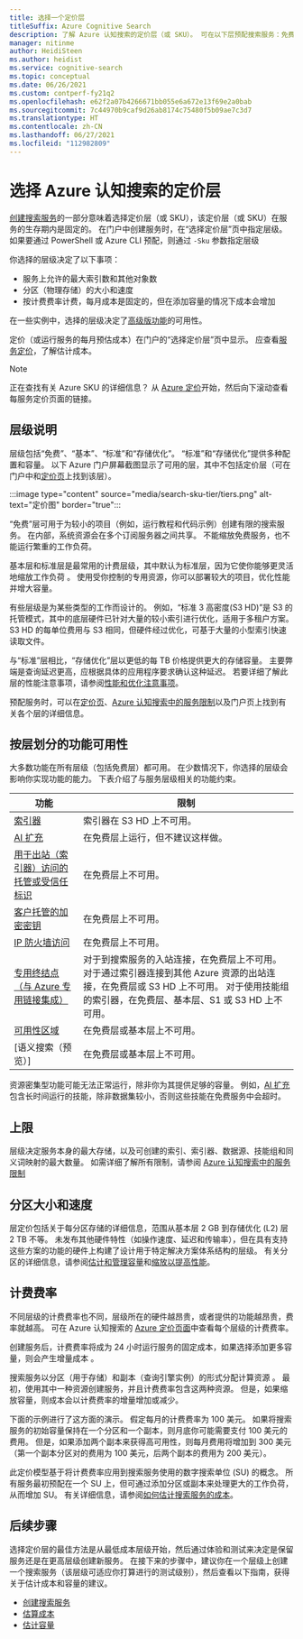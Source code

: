 ```yaml
---
title: 选择一个定价层
titleSuffix: Azure Cognitive Search
description: 了解 Azure 认知搜索的定价层（或 SKU）。 可在以下层预配搜索服务：免费层、基本层和标准层。 标准层在各种资源配置和容量级别中均可用。
manager: nitinme
author: HeidiSteen
ms.author: heidist
ms.service: cognitive-search
ms.topic: conceptual
ms.date: 06/26/2021
ms.custom: contperf-fy21q2
ms.openlocfilehash: e62f2a07b4266671bb055e6a672e13f69e2a0bab
ms.sourcegitcommit: 7c44970b9caf9d26ab8174c75480f5b09ae7c3d7
ms.translationtype: HT
ms.contentlocale: zh-CN
ms.lasthandoff: 06/27/2021
ms.locfileid: "112982809"
---
```

# <a name="choose-a-pricing-tier-for-azure-cognitive-search"></a>选择 Azure 认知搜索的定价层

[创建搜索服务](search-create-service-portal.md)的一部分意味着选择定价层（或 SKU），该定价层（或 SKU）在服务的生存期内是固定的。 在门户中创建服务时，在“选择定价层”页中指定层级。 如果要通过 PowerShell 或 Azure CLI 预配，则通过 `-Sku` 参数指定层级

你选择的层级决定了以下事项：

+ 服务上允许的最大索引数和其他对象数
+ 分区（物理存储）的大小和速度
+ 按计费费率计费，每月成本是固定的，但在添加容量的情况下成本会增加

在一些实例中，选择的层级决定了[高级版功能](#premium-features)的可用性。

定价（或运行服务的每月预估成本）在门户的“选择定价层”页中显示。 应查看[服务定价](https://azure.microsoft.com/pricing/details/search/)，了解估计成本。

> [!NOTE]
> 正在查找有关 Azure SKU 的详细信息？ 从 [Azure 定价](https://azure.microsoft.com/pricing/)开始，然后向下滚动查看每服务定价页面的链接。

## <a name="tier-descriptions"></a>层级说明

层级包括“免费”、“基本”、“标准”和“存储优化”。    “标准”和“存储优化”提供多种配置和容量。 以下 Azure 门户屏幕截图显示了可用的层，其中不包括定价层（可在门户中和[定价页](https://azure.microsoft.com/pricing/details/search/)上找到该层）。 

:::image type="content" source="media/search-sku-tier/tiers.png" alt-text="定价图" border="true":::

“免费”层可用于为较小的项目（例如，运行教程和代码示例）创建有限的搜索服务。 在内部，系统资源会在多个订阅服务器之间共享。 不能缩放免费服务，也不能运行繁重的工作负荷。

基本层和标准层是最常用的计费层级，其中默认为标准层，因为它使你能够更灵活地缩放工作负荷  。 使用受你控制的专用资源，你可以部署较大的项目，优化性能并增大容量。

有些层级是为某些类型的工作而设计的。 例如，“标准 3 高密度(S3 HD)”是 S3 的托管模式，其中的底层硬件已针对大量的较小索引进行优化，适用于多租户方案。 S3 HD 的每单位费用与 S3 相同，但硬件经过优化，可基于大量的小型索引快速读取文件。

与“标准”层相比，“存储优化”层以更低的每 TB 价格提供更大的存储容量。 主要弊端是查询延迟更高，应根据具体的应用程序要求确认这种延迟。 若要详细了解此层的性能注意事项，请参阅[性能和优化注意事项](search-performance-optimization.md)。

预配服务时，可以在[定价页](https://azure.microsoft.com/pricing/details/search/)、[Azure 认知搜索中的服务限制](search-limits-quotas-capacity.md)以及门户页上找到有关各个层的详细信息。

<a name="premium-features"></a>

## <a name="feature-availability-by-tier"></a>按层划分的功能可用性

大多数功能在所有层级（包括免费层）都可用。 在少数情况下，你选择的层级会影响你实现功能的能力。 下表介绍了与服务层级相关的功能约束。

| 功能 | 限制 |
|---------|-------------|
| [索引器](search-indexer-overview.md) | 索引器在 S3 HD 上不可用。  |
| [AI 扩充](cognitive-search-concept-intro.md) | 在免费层上运行，但不建议这样做。 |
| [用于出站（索引器）访问的托管或受信任标识](search-howto-managed-identities-data-sources.md) | 在免费层上不可用。|
| [客户托管的加密密钥](search-security-manage-encryption-keys.md) | 在免费层上不可用。 |
| [IP 防火墙访问](service-configure-firewall.md) | 在免费层上不可用。 |
| [专用终结点（与 Azure 专用链接集成）](service-create-private-endpoint.md) | 对于到搜索服务的入站连接，在免费层上不可用。 对于通过索引器连接到其他 Azure 资源的出站连接，在免费层或 S3 HD 上不可用。 对于使用技能组的索引器，在免费层、基本层、S1 或 S3 HD 上不可用。| 
| [可用性区域](search-performance-optimization.md) | 在免费层或基本层上不可用。 |
| [语义搜索（预览）] | 在免费层或基本层上不可用。 |

资源密集型功能可能无法正常运行，除非你为其提供足够的容量。 例如，[AI 扩充](cognitive-search-concept-intro.md)包含长时间运行的技能，除非数据集较小，否则这些技能在免费服务中会超时。

## <a name="upper-limits"></a>上限

层级决定服务本身的最大存储，以及可创建的索引、索引器、数据源、技能组和同义词映射的最大数量。 如需详细了解所有限制，请参阅 [Azure 认知搜索中的服务限制](search-limits-quotas-capacity.md) 

## <a name="partition-size-and-speed"></a>分区大小和速度

层定价包括关于每分区存储的详细信息，范围从基本层 2 GB 到存储优化 (L2) 层 2 TB 不等。 未发布其他硬件特性（如操作速度、延迟和传输率），但在具有支持这些方案的功能的硬件上构建了设计用于特定解决方案体系结构的层级。 有关分区的详细信息，请参阅[估计和管理容量](search-capacity-planning.md)和[缩放以提高性能](search-performance-optimization.md)。

## <a name="billing-rates"></a>计费费率

不同层级的计费费率也不同，层级所在的硬件越昂贵，或者提供的功能越昂贵，费率就越高。 可在 Azure 认知搜索的 [Azure 定价页面](https://azure.microsoft.com/pricing/details/search/)中查看每个层级的计费费率。

创建服务后，计费费率将成为 24 小时运行服务的固定成本，如果选择添加更多容量，则会产生增量成本 。

搜索服务以分区（用于存储）和副本（查询引擎实例）的形式分配计算资源 。 最初，使用其中一种资源创建服务，并且计费费率包含这两种资源。 但是，如果缩放容量，则成本会以计费费率的增量增加或减少。

下面的示例进行了这方面的演示。 假定每月的计费费率为 100 美元。 如果将搜索服务的初始容量保持在一个分区和一个副本，则月底你可能需要支付 100 美元的费用。 但是，如果添加两个副本来获得高可用性，则每月费用将增加到 300 美元（第一个副本分区对的费用为 100 美元，后两个副本的费用为 200 美元）。

此定价模型基于将计费费率应用到搜索服务使用的数字搜索单位 (SU) 的概念。 所有服务最初预配在一个 SU 上，但可通过添加分区或副本来处理更大的工作负荷，从而增加 SU。 有关详细信息，请参阅[如何估计搜索服务的成本](search-sku-manage-costs.md)。

## <a name="next-steps"></a>后续步骤

选择定价层的最佳方法是从最低成本层级开始，然后通过体验和测试来决定是保留服务还是在更高层级创建新服务。 在接下来的步骤中，建议你在一个层级上创建一个搜索服务（该层级可适应你打算进行的测试级别），然后查看以下指南，获得关于估计成本和容量的建议。

+ [创建搜索服务](search-create-service-portal.md)
+ [估算成本](search-sku-manage-costs.md)
+ [估计容量](search-sku-manage-costs.md)